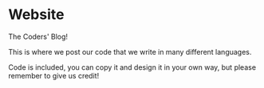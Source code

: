 # Website
The Coders' Blog!

This is where we post our code that we write in many different languages.


Code is included, you can copy it and design it in your own way, but please remember to give us credit!
